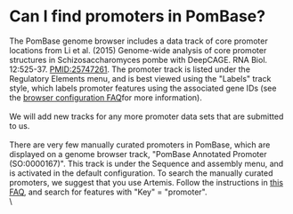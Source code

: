 # Can I find promoters in PomBase?
<!-- pombase_categories: Datasets,Querying/Searching -->

The PomBase genome browser includes a data track of core promoter
locations from Li et al. (2015) Genome-wide analysis of core promoter
structures in Schizosaccharomyces pombe with DeepCAGE. RNA Biol.
12:525-37.
[PMID:25747261](http://www.ncbi.nlm.nih.gov/pubmed/?term=25747261). The
promoter track is listed under the Regulatory Elements menu, and is best
viewed using the "Labels" track style, which labels promoter features
using the associated gene IDs (see the [browser configuration
FAQ](/faq/how-can-i-show-or-hide-tracks-genome-browser)for more
information).\
\
We will add new tracks for any more promoter data sets that are
submitted to us.\
\
There are very few manually curated promoters in PomBase, which are
displayed on a genome browser track, "PomBase Annotated Promoter
(SO:0000167)". This track is under the Sequence and assembly menu, and
is activated in the default configuration. To search the manually
curated promoters, we suggest that you use Artemis. Follow the
instructions in [this
FAQ](/faq/there-equivalent-artemis-java-applet-pombase), and search for
features with "Key" = "promoter".\
\


